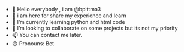 - 👋 Hello everybody , i am  @bpittma3
- 👀 i am here for share my experience and learn
- 🌱 I’m currently learning python and html code
- 💞️ I’m looking to collaborate on some projects but its not my priority
- 📫 You can contact me later.
- 😄 Pronouns: Bet

<!---
bpittma3/bpittma3 is a ✨ special ✨ repository because its `README.md` (this file) appears on your GitHub profile.
You can click the Preview link to take a look at your changes.
--->
